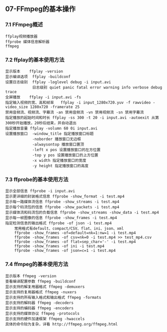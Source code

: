 ## 07-FFmpeg的基本操作

### 7.1 FFmpeg概述

    ffplay视频播放器
    ffprobe 媒体信息解析器
    ffmpeg

### 7.2 ffplay的基本使用方法

    显示版本    ffplay -version
    显示编译选项  ffplay -buildconf
    设置日志级别  ffplay -loglevel debug -i input.avi 
                日志级别 quiet panic fatal error warning info verbose debug trace
    全屏播放    ffplay -i input.avi -fs
    指定输入视频的宽、高和帧率   ffplay -i input_1280x720.yuv -f rawvideo -video_size 1280x720 -framerate 25
    禁用音频流、视频流、字幕流 -an 禁用音频流 -vn 禁用视频流 -sn 禁用字幕流
    指定播放的起始时间和时长 ffplay -ss 300 -t 20 -i input.avi -autoexit 从第300秒开始播放，20秒后结束，并自动退出
    指定播放音量 ffplay -volumn 60 0i input.avi
    设置播放窗口  -window_title 指定播放窗口标题
                -noborder 播放窗口无边框
                -alwaysontop 播放窗口置顶
                -left x pos 设置播放窗口的左方位置
                -top y pos 设置播放窗口的上方位置
                -x width 指定播放窗口的宽度
                -y height 指定播放窗口的高度

### 7.3 ffprobe的基本使用方法

    显示全部信息 ffprobe -i input.avi
    显示更详细的封装格式信息 ffprobe -show_format -i test.mp4
    显示每一路媒体流信息 ffprobe -show_streams -i test.mp4
    显示每个码流包的信息 ffprobe -show_packets -i test.mp4
    显示媒体流和码流包的负载信息 ffprobe -show_streams -show_data -i test.mp4
    显示每一帧图像的信息 ffprobe -show_frames -i test.mp4
    指定检测信息的输出格式 ffprobe -of json -i test.mp4
        常用格式有default、compact/CSV、flat、ini、json、xml
        ffprobe -show_frames -of=default=nk=1:nw=1 -i test.mp4
        ffprobe -show_frames -of csv=nk=0 -i test.mp4 >> test_mp4.csv
        ffprobe -show_frames -of flat=sep_char='-' -i test.mp4
        ffprobe -show_frames -of ini -i test.mp4
        ffprobe -show_frames -of json=c=1 -i test.mp4

### 7.4 ffmpeg的基本使用方法

    显示版本 ffmpeg -version
    查看编译配置参数 ffmpeg -buildconf
    显示支持的解复用器格式 ffmpeg -demuxers
    显示支持的复用器格式 ffmpeg -nuxers
    显示支持的所有输入格式和输出格式 ffmpeg -formats
    显示支持的解码器 ffmpeg -decoders
    显示支持的编码器 ffmpeg -encoders
    显示支持的媒体协议 ffmpeg -protocols
    显示支持的硬件加速框架 ffmpeg -hwaccels
    具体的命令较为复杂，详看 http://ffmpeg.org/ffmpeg.html
